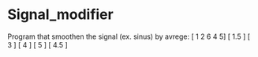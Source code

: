 # Signal_modifier

Program that smoothen the signal (ex. sinus) by avrege:
 [ 1 2 6 4 5]
 [ 1.5 ]
   [ 3 ]
    [ 4 ]
      [ 5 ]
        [ 4.5 ]

